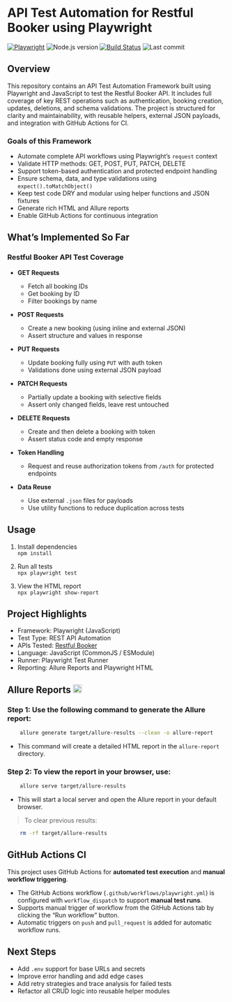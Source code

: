 # API Test Automation for Restful Booker using Playwright

[![Playwright](https://img.shields.io/badge/Playwright-JS-green?logo=playwright&logoColor=white)](https://playwright.dev/)
![Node.js version](https://img.shields.io/badge/Node.js->=18-blue)
[![Build Status](https://github.com/anandavii/api-testing-restful-booker/actions/workflows/playwright.yml/badge.svg)](https://github.com/anandavii/api-testing-restful-booker/actions/workflows/playwright.yml)
![Last commit](https://img.shields.io/github/last-commit/anandavii/api-testing-restful-booker)

## Overview

This repository contains an API Test Automation Framework built using Playwright and JavaScript to test the Restful Booker API. It includes full coverage of key REST operations such as authentication, booking creation, updates, deletions, and schema validations. The project is structured for clarity and maintainability, with reusable helpers, external JSON payloads, and integration with GitHub Actions for CI.

### Goals of this Framework

- Automate complete API workflows using Playwright’s `request` context
- Validate HTTP methods: GET, POST, PUT, PATCH, DELETE
- Support token-based authentication and protected endpoint handling
- Ensure schema, data, and type validations using `expect().toMatchObject()`
- Keep test code DRY and modular using helper functions and JSON fixtures
- Generate rich HTML and Allure reports
- Enable GitHub Actions for continuous integration

## What’s Implemented So Far

### Restful Booker API Test Coverage

- **GET Requests**
  - Fetch all booking IDs
  - Get booking by ID
  - Filter bookings by name

- **POST Requests**
  - Create a new booking (using inline and external JSON)
  - Assert structure and values in response

- **PUT Requests**
  - Update booking fully using `PUT` with auth token
  - Validations done using external JSON payload

- **PATCH Requests**
  - Partially update a booking with selective fields
  - Assert only changed fields, leave rest untouched

- **DELETE Requests**
  - Create and then delete a booking with token
  - Assert status code and empty response
- **Token Handling**
  - Request and reuse authorization tokens from `/auth` for protected endpoints

- **Data Reuse**
  - Use external `.json` files for payloads
  - Use utility functions to reduce duplication across tests

## Usage

1. Install dependencies  
   `npm install`

2. Run all tests  
   `npx playwright test`

3. View the HTML report  
   `npx playwright show-report`

## Project Highlights

- Framework: Playwright (JavaScript)
- Test Type: REST API Automation
- APIs Tested: [Restful Booker](https://restful-booker.herokuapp.com)
- Language: JavaScript (CommonJS / ESModule)
- Runner: Playwright Test Runner
- Reporting: Allure Reports and Playwright HTML

<h2> Allure Reports <img src="https://avatars.githubusercontent.com/u/5879127?s=200&v=4" alt="Allure" height="20"/></h2>

### Step 1: Use the following command to generate the Allure report:
``` bash
    allure generate target/allure-results --clean -o allure-report
```

- This command will create a detailed HTML report in the `allure-report` directory.

### Step 2: To view the report in your browser, use:

``` bash
    allure serve target/allure-results
```

- This will start a local server and open the Allure report in your default browser.

> To clear previous results:

``` bash
    rm -rf target/allure-results
```

## GitHub Actions CI
This project uses GitHub Actions for **automated test execution** and **manual workflow triggering**.

- The GitHub Actions workflow (`.github/workflows/playwright.yml`) is configured with `workflow_dispatch` to support **manual test runs**.
- Supports manual trigger of workflow from the GitHub Actions tab by clicking the “Run workflow” button.
- Automatic triggers on `push` and `pull_request` is added for automatic workflow runs.

## Next Steps

- Add `.env` support for base URLs and secrets
- Improve error handling and add edge cases
- Add retry strategies and trace analysis for failed tests
- Refactor all CRUD logic into reusable helper modules
